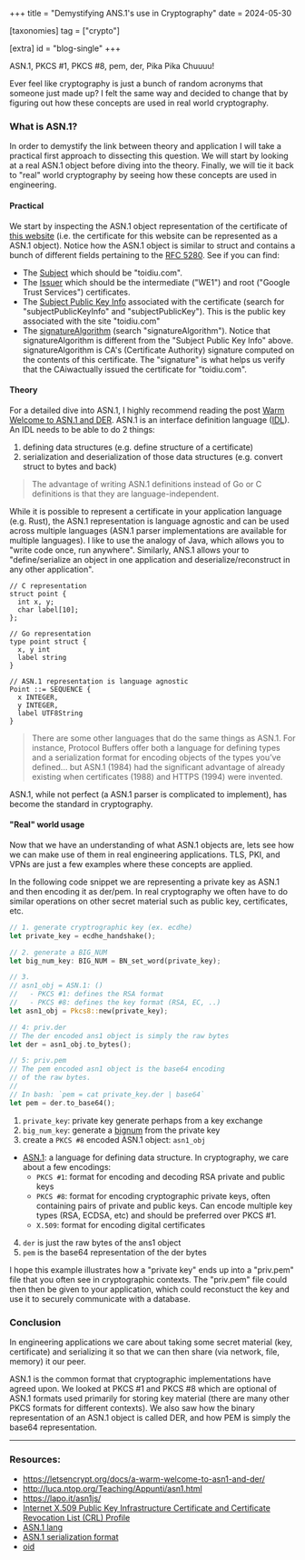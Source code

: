 +++
title = "Demystifying ANS.1's use in Cryptography"
date = 2024-05-30

[taxonomies]
tag = ["crypto"]

[extra]
id = "blog-single"
+++

ASN.1, PKCS #1, PKCS #8, pem, der, Pika Pika Chuuuu!

Ever feel like cryptography is just a bunch of random acronyms that someone just made up?
I felt the same way and decided to change that by figuring out how these concepts are used
in real world cryptography.

<!-- more -->

### What is ASN.1?
In order to demystify the link between theory and application I will take a practical
first approach to dissecting this question. We will start by looking at a real ASN.1
object before diving into the theory. Finally, we will tie it back to "real" world
cryptography by seeing how these concepts are used in engineering.

#### Practical
We start by inspecting the ASN.1 object representation of the certificate of [this
website](https://lapo.it/asn1js/#MIIDoTCCA0egAwIBAgIQXQaw3dOjYeUOAEXcx7NKfzAKBggqhkjOPQQDAjA7MQswCQYDVQQGEwJVUzEeMBwGA1UEChMVR29vZ2xlIFRydXN0IFNlcnZpY2VzMQwwCgYDVQQDEwNXRTEwHhcNMjQwOTIzMTUwMDI4WhcNMjQxMjIyMTUwMDI3WjAVMRMwEQYDVQQDEwp0b2lkaXUuY29tMFkwEwYHKoZIzj0CAQYIKoZIzj0DAQcDQgAEk5N_4mwUFBbfq_DwqGxTtZDXQ-G_F9y9e5NYaXWS2HQsh6UwPMLrQRwlQ77OsWBW_z-HKtRwsY9QgrMVISYVlqOCAlEwggJNMA4GA1UdDwEB_wQEAwIHgDATBgNVHSUEDDAKBggrBgEFBQcDATAMBgNVHRMBAf8EAjAAMB0GA1UdDgQWBBSfYjReoEA85TK6jSVwxd2HjyfElzAfBgNVHSMEGDAWgBSQd5I1Z8T_qMyp5nvZgHl7zJP5ODBeBggrBgEFBQcBAQRSMFAwJwYIKwYBBQUHMAGGG2h0dHA6Ly9vLnBraS5nb29nL3Mvd2UxL1hRWTAlBggrBgEFBQcwAoYZaHR0cDovL2kucGtpLmdvb2cvd2UxLmNydDAjBgNVHREEHDAaggp0b2lkaXUuY29tggwqLnRvaWRpdS5jb20wEwYDVR0gBAwwCjAIBgZngQwBAgEwNgYDVR0fBC8wLTAroCmgJ4YlaHR0cDovL2MucGtpLmdvb2cvd2UxL1BDVWVRVmlRbFljLmNybDCCAQQGCisGAQQB1nkCBAIEgfUEgfIA8AB2AHb_iD8KtvuVUcJhzPWHujS0pM27KdxoQgqf5mdMWjp0AAABkh-c4_QAAAQDAEcwRQIhAJwMeBGNP9ofyl-PQ0AuL4qSkz9clmmZ175jDZYcNPSFAiBtZVemYmFbhFOch99Kq1EvAX4i_CroxuMRCJowzxitUgB2AEiw42vapkc0D-VqAvqdMOscUgHLVt0sgdm7v6s52IRzAAABkh-c5B4AAAQDAEcwRQIhAIh7iC-IxstglYu3qnIplFopHD6ixr3aAHyv5sZWTKEeAiAY_zjE9cj-pVehys2Sx0MZMnRVmmecrhNu0bDaA2P3HDAKBggqhkjOPQQDAgNIADBFAiEAvXutcWdEDhwh0yA6wxuYjWK-Z_ESF-apfTM8UZ340psCIAy2V8z3q5dPnyJ-hLfwQDh4yX5mD8yyTmwCirr12FwK)
(i.e. the certificate for this website can be represented as a ASN.1 object). Notice how
the ASN.1 object is similar to struct and contains a bunch of different fields pertaining
to the [RFC 5280](https://www.rfc-editor.org/rfc/rfc5280). See if you can find:
- The [Subject](https://www.rfc-editor.org/rfc/rfc5280#section-4.1.2.6) which should be
  "toidiu.com".
- The [Issuer](https://www.rfc-editor.org/rfc/rfc5280#section-4.1.2.4) which should be the
  intermediate ("WE1") and root ("Google Trust Services") certificates.
- The [Subject Public Key Info](https://www.rfc-editor.org/rfc/rfc5280#section-4.1.2.7)
  associated with the certificate (search for "subjectPublicKeyInfo" and
  "subjectPublicKey"). This is the public key associated with the site "toidiu.com"
- The [signatureAlgorithm](https://www.rfc-editor.org/rfc/rfc5280#section-4.1.1.2) (search
  "signatureAlgorithm"). Notice that signatureAlgorithm is different from the "Subject
  Public Key Info" above. signatureAlgorithm is CA's (Certificate Authority) signature
  computed on the contents of this certificate. The "signature" is what helps us verify
  that the CAiwactually issued the certificate for "toidiu.com".

#### Theory
For a detailed dive into ASN.1, I highly recommend reading the post [Warm Welcome to ASN.1
and DER](https://letsencrypt.org/docs/a-warm-welcome-to-asn1-and-der). ASN.1 is an
interface definition language
([IDL](https://en.wikipedia.org/wiki/Interface_description_language)). An IDL needs to be
able to do 2 things:
1. defining data structures (e.g. define structure of a certificate)
1. serialization and deserialization of those data structures (e.g. convert struct to
   bytes and back)

> The advantage of writing ASN.1 definitions instead of Go or C definitions is that they are
> language-independent.

While it is possible to represent a certificate in your application language (e.g. Rust),
the ASN.1 representation is language agnostic and can be used across multiple languages
(ASN.1 parser implementations are available for multiple languages). I like to use the
analogy of Java, which allows you to "write code once, run anywhere". Similarly, ANS.1
allows your to "define/serialize an object in one application and deserialize/reconstruct
in any other application".

```
// C representation
struct point {
  int x, y;
  char label[10];
};

// Go representation
type point struct {
  x, y int
  label string
}

// ASN.1 representation is language agnostic
Point ::= SEQUENCE {
  x INTEGER,
  y INTEGER,
  label UTF8String
}
```

> There are some other languages that do the same things as ASN.1. For instance, Protocol
> Buffers offer both a language for defining types and a serialization format for encoding
> objects of the types you’ve defined... but ASN.1 (1984) had the significant advantage of
> already existing when certificates (1988) and HTTPS (1994) were invented.

ASN.1, while not perfect (a ASN.1 parser is complicated to implement), has become the
standard in cryptography.

#### "Real" world usage
Now that we have an understanding of what ASN.1 objects are, lets see how we can make use
of them in real engineering applications. TLS, PKI, and VPNs are just a few examples where
these concepts are applied.

In the following code snippet we are representing a private key as ASN.1 and then encoding
it as der/pem. In real cryptography we often have to do similar operations on other secret
material such as public key, certificates, etc.

```rust
// 1. generate cryptrographic key (ex. ecdhe)
let private_key = ecdhe_handshake();

// 2. generate a BIG_NUM
let big_num_key: BIG_NUM = BN_set_word(private_key);

// 3.
// asn1_obj = ASN.1: ()
//   - PKCS #1: defines the RSA format
//   - PKCS #8: defines the key format (RSA, EC, ..)
let asn1_obj = Pkcs8::new(private_key);

// 4: priv.der
// The der encoded ans1 object is simply the raw bytes
let der = asn1_obj.to_bytes();

// 5: priv.pem
// The pem encoded asn1 object is the base64 encoding
// of the raw bytes.
//
// In bash: `pem = cat private_key.der | base64`
let pem = der.to_base64();
```

1. `private_key`: private key generate perhaps from a key exchange
2. `big_num_key`: generate a [bignum](https://docs.openssl.org/1.0.2/man3/bn/#synopsis)
   from the private key
3.  create a `PKCS #8` encoded ASN.1 object: `asn1_obj`
  - [ASN.1](https://en.wikipedia.org/wiki/ASN.1): a language for defining data structure.
    In cryptography, we care about a few encodings:
      - `PKCS #1`: format for encoding and decoding RSA private and public keys
      - `PKCS #8`: format for encoding cryptographic private keys, often containing pairs of
        private and public keys. Can encode multiple key types (RSA, ECDSA, etc) and
        should be preferred over PKCS #1.
      - `X.509`: format for encoding digital certificates
4. `der` is just the raw bytes of the ans1 object
5. `pem` is the base64 representation of the der bytes

I hope this example illustrates how a "private key" ends up into a "priv.pem" file that
you often see in cryptographic contexts. The "priv.pem" file could then then be given to
your application, which could reconstuct the key and use it to securely communicate with a
database.


### Conclusion

In engineering applications we care about taking some secret material (key, certificate)
and serializing it so that we can then share (via network, file, memory) it our peer.

ASN.1 is the common format that cryptographic implementations have agreed upon. We looked
at PKCS #1 and PKCS #8 which are optional of ASN.1 formats used primarily for storing key
material (there are many other PKCS formats for different contexts). We also saw how the
binary representation of an ASN.1 object is called DER, and how PEM is simply the base64
representation.

---

### Resources:
- https://letsencrypt.org/docs/a-warm-welcome-to-asn1-and-der/
- http://luca.ntop.org/Teaching/Appunti/asn1.html
- https://lapo.it/asn1js/
- [Internet X.509 Public Key Infrastructure Certificate and Certificate Revocation List (CRL) Profile](https://datatracker.ietf.org/doc/html/rfc5280)
- [ASN.1 lang](https://www.itu.int/rec/T-REC-X.680)
- [ASN.1 serialization format](https://www.itu.int/rec/T-REC-X.690)
- [oid](http://oid-info.com/get/1.3.6.1.4.1.11129)
